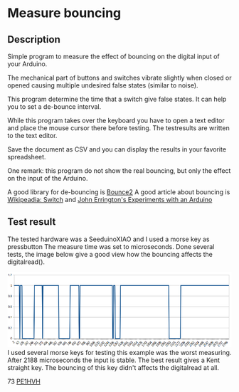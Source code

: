 Measure bouncing
================

Description
---------------

Simple program to measure the effect of bouncing on the digital input of your Arduino.

The mechanical part of buttons and switches vibrate slightly when closed or opened causing multiple undesired false states (similar to noise).

This program determine the time that a switch give false states. It can help you to set a de-bounce interval.

While this program takes over the keyboard you have to open a text editor and place the mouse cursor there before testing.
The testresults are written to the text editor.

Save the document as CSV and you can display the results in your favorite spreadsheet.

One remark: this program do not show the real bouncing, but only the effect on the input of the Arduino.

A good library for de-bouncing is [Bounce2](https://github.com/thomasfredericks/Bounce2) 
A good article about bouncing is [Wikipeadia: Switch](https://en.wikipedia.org/wiki/Switch#Contact_bounce) and
[John Errington's Experiments with an Arduino](https://www.skillbank.co.uk/arduino/switchbounce.htm#Bounce5)

  
Test result
-----------

The tested hardware was a SeeduinoXIAO and I used a morse key as pressbutton
The measure time was set to microseconds.
Done several tests, the image below give a good view how the bouncing affects the digitalread().

![Measure 1](testresults/measure_1.png)
I used several morse keys for testing this example was the worst measuring.
After 2188 microseconds the input is stable.
The best result gives a Kent straight key. The bouncing of this key didn't affects the digitalread at all.

73 [PE1HVH ](https://www.pe1hvh.nl)

